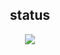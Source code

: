 
<div align="center">
  <h2> status </h2>
  <img src="https://github-readme-stats.vercel.app/api/top-langs/?username=Kaua-Jose&layout=compact&langs_count=6&theme=dracula">
</div>
